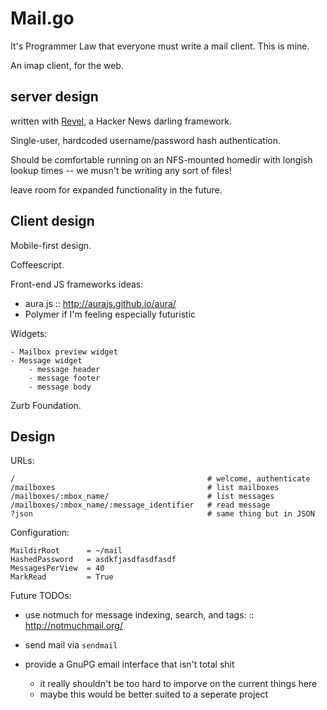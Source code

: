 # Mail.go

It's Programmer Law that everyone must write a mail client. This is
mine.

An imap client, for the web.

## server design

written with
[Revel](http://robfig.github.io/revel/manual/organization.html), a
Hacker News darling framework.

Single-user, hardcoded username/password hash authentication.

Should be comfortable running on an NFS-mounted homedir with longish
lookup times -- we musn't be writing any sort of files!

leave room for expanded functionality in the future. 

## Client design

Mobile-first design.

Coffeescript.

Front-end JS frameworks ideas:

- aura.js :: http://aurajs.github.io/aura/
- Polymer if I'm feeling especially futuristic

Widgets:
    
    - Mailbox preview widget
    - Message widget
        - message header
        - message footer
        - message body

Zurb Foundation.

## Design

URLs:

    /                                           # welcome, authenticate
    /mailboxes                                  # list mailboxes
    /mailboxes/:mbox_name/                      # list messages
    /mailboxes/:mbox_name/:message_identifier   # read message
    ?json                                       # same thing but in JSON

Configuration:

    MaildirRoot      = ~/mail
    HashedPassword   = asdkfjasdfasdfasdf
    MessagesPerView  = 40
    MarkRead         = True
    
Future TODOs:

- use notmuch for message indexing, search, and tags: ::
  http://notmuchmail.org/

- send mail via `sendmail`
- provide a GnuPG email interface that isn't total shit
    - it really shouldn't be too hard to imporve on the current things
      here
    - maybe this would be better suited to a seperate project
